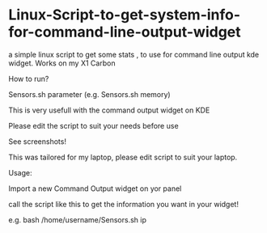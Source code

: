 # Linux-Script-to-get-system-info-for-command-line-output-widget
a simple linux script to get some stats , to use for command line output kde widget. Works on my  X1 Carbon

How to run?

Sensors.sh parameter (e.g. Sensors.sh memory)

This is very usefull with the command output widget on KDE


Please edit the script to suit your needs before use

See screenshots!


This was tailored for my laptop, please edit script to suit your laptop.


Usage:

Import a new Command Output widget on yor panel

call the script like this to get the information you want in your widget!

e.g.
bash /home/username/Sensors.sh ip




